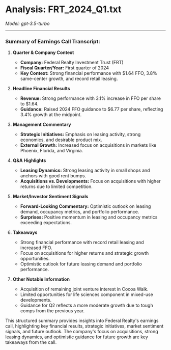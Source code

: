 # Analysis: FRT_2024_Q1.txt

*Model: gpt-3.5-turbo*

---

### Summary of Earnings Call Transcript:

1. **Quarter & Company Context**
   - **Company:** Federal Realty Investment Trust (FRT)
   - **Fiscal Quarter/Year:** First quarter of 2024
   - **Key Context:** Strong financial performance with $1.64 FFO, 3.8% same-center growth, and record retail leasing.

2. **Headline Financial Results**
   - **Revenue:** Strong performance with 3.1% increase in FFO per share to $1.64.
   - **Guidance:** Raised 2024 FFO guidance to $6.77 per share, reflecting 3.4% growth at the midpoint.

3. **Management Commentary**
   - **Strategic Initiatives:** Emphasis on leasing activity, strong economics, and desirable product mix.
   - **External Growth:** Increased focus on acquisitions in markets like Phoenix, Florida, and Virginia.

4. **Q&A Highlights**
   - **Leasing Dynamics:** Strong leasing activity in small shops and anchors with good rent bumps.
   - **Acquisitions vs. Developments:** Focus on acquisitions with higher returns due to limited competition.

5. **Market/Investor Sentiment Signals**
   - **Forward-Looking Commentary:** Optimistic outlook on leasing demand, occupancy metrics, and portfolio performance.
   - **Surprises:** Positive momentum in leasing and occupancy metrics exceeding expectations.

6. **Takeaways**
   - Strong financial performance with record retail leasing and increased FFO.
   - Focus on acquisitions for higher returns and strategic growth opportunities.
   - Optimistic outlook for future leasing demand and portfolio performance.

7. **Other Notable Information**
   - Acquisition of remaining joint venture interest in Cocoa Walk.
   - Limited opportunities for life sciences component in mixed-use developments.
   - Guidance for Q2 reflects a more moderate growth due to tough comps from the previous year.

This structured summary provides insights into Federal Realty's earnings call, highlighting key financial results, strategic initiatives, market sentiment signals, and future outlook. The company's focus on acquisitions, strong leasing dynamics, and optimistic guidance for future growth are key takeaways from the call.